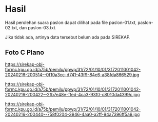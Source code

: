 # Hasil

Hasil perolehan suara paslon dapat dilihat pada file paslon-01.txt, paslon-02.txt, dan paslon-03.txt.

Jika tidak ada, artinya data tersebut belum ada pada SIREKAP.

## Foto C Plano

https://sirekap-obj-formc.kpu.go.id/a75b/pemilu/ppwp/31/72/01/10/01/3172011001042-20240216-200514--0f10a3cc-d741-43f9-84e6-a38fda866529.jpg

https://sirekap-obj-formc.kpu.go.id/a75b/pemilu/ppwp/31/72/01/10/01/3172011001042-20240216-200422--2fb7e48e-ffed-4ca3-93f0-c8010da4399c.jpg

https://sirekap-obj-formc.kpu.go.id/a75b/pemilu/ppwp/31/72/01/10/01/3172011001042-20240216-200440--758f0204-3946-4aa0-a2ff-94a7396ff5a9.jpg
